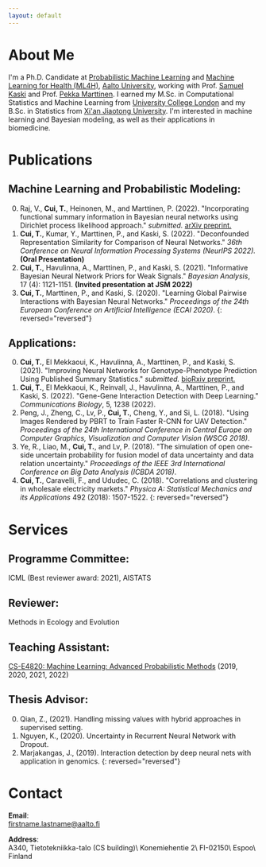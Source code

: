 ```yaml
---
layout: default
---
```


# About Me
 I'm a Ph.D. Candidate at [Probabilistic Machine Learning](https://research.cs.aalto.fi/pml/) and [Machine Learning for Health (ML4H)](https://users.ics.aalto.fi/~pemartti/), [Aalto University](http://www.aalto.fi/en/), working with Prof. [Samuel Kaski](https://people.aalto.fi/samuel.kaski) and Prof. [Pekka Marttinen](https://users.ics.aalto.fi/~pemartti/). I earned my M.Sc. in Computational Statistics and Machine Learning from [University College London](https://www.ucl.ac.uk/) and my B.Sc. in Statistics from [Xi'an Jiaotong University](http://en.xjtu.edu.cn/). I'm interested in machine learning and Bayesian modeling, as well as their applications in biomedicine.


# Publications

## Machine Learning and Probabilistic Modeling:
0. Raj, V., **Cui, T.**, Heinonen, M., and Marttinen, P. (2022). "Incorporating functional summary information in Bayesian neural networks using Dirichlet process likelihood approach." _submitted._ [arXiv preprint.](https://arxiv.org/abs/2207.01234)
0. **Cui, T.**, Kumar, Y., Marttinen, P., and Kaski, S. (2022). "Deconfounded Representation Similarity for Comparison of Neural Networks." _36th Conference on Neural Information Processing Systems (NeurIPS 2022)._ **(Oral Presentation)**
0. **Cui, T.**, Havulinna, A., Marttinen, P., and Kaski, S. (2021). "Informative Bayesian Neural Network Priors for Weak Signals." _Bayesian Analysis_, 17 (4): 1121-1151. **(Invited presentation at JSM 2022)**
0. **Cui, T.**, Marttinen, P., and Kaski, S. (2020). "Learning Global Pairwise Interactions with Bayesian Neural Networks." _Proceedings of the 24th European Conference on Artificial Intelligence (ECAI 2020)_.
{: reversed="reversed"}

## Applications:
0. **Cui, T.**, El Mekkaoui, K., Havulinna, A., Marttinen, P., and Kaski, S. (2021). "Improving Neural Networks for Genotype-Phenotype Prediction Using Published Summary Statistics." _submitted._ [bioRxiv preprint.](https://www.biorxiv.org/content/10.1101/2021.11.09.467937v1)
0. **Cui, T.**, El Mekkaoui, K., Reinvall, J., Havulinna, A., Marttinen, P., and Kaski, S. (2022). "Gene-Gene Interaction Detection with Deep Learning." _Communications Biology_, 5, 1238 (2022). 
0. Peng, J., Zheng, C., Lv, P., **Cui, T.**, Cheng, Y., and Si, L. (2018). "Using Images Rendered by PBRT to Train Faster R-CNN for UAV Detection." _Proceedings of the 24th International Conference in Central Europe on Computer Graphics, Visualization and Computer Vision (WSCG 2018)_.
0. Ye, R., Liao, M., **Cui, T.**, and Lv, P. (2018). "The simulation of open one-side uncertain probability for fusion model of data uncertainty and data relation uncertainty." _Proceedings of the IEEE 3rd International Conference on Big Data Analysis (ICBDA 2018)_.
0. **Cui, T.**, Caravelli, F., and Ududec, C. (2018). "Correlations and clustering in wholesale electricity markets." _Physica A: Statistical Mechanics and its Applications_ 492 (2018): 1507-1522.
{: reversed="reversed"}


# Services
## Programme Committee:
ICML (Best reviewer award: 2021), AISTATS

## Reviewer:
Methods in Ecology and Evolution

## Teaching Assistant:
[CS-E4820: Machine Learning: Advanced Probabilistic Methods](https://mycourses.aalto.fi/course/view.php?id=24365) (2019, 2020, 2021, 2022)

## Thesis Advisor:
0. Qian, Z., (2021). Handling missing values with hybrid approaches in supervised setting.
0. Nguyen, K., (2020). Uncertainty in Recurrent Neural Network with Dropout.
0. Marjakangas, J., (2019). Interaction detection by deep neural nets with application in genomics.
{: reversed="reversed"}

# Contact
**Email**:   
[firstname.lastname@aalto.fi](mailto:tianyu.cui@aalto.fi)

**Address**:   
A340, Tietotekniikka-talo (CS building)\\
Konemiehentie 2\\
FI-02150\\
Espoo\\
Finland  

